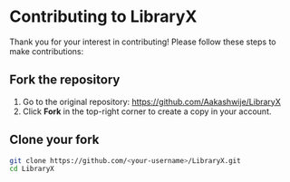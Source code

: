 # Contributing to LibraryX

Thank you for your interest in contributing! Please follow these steps to make contributions:

## Fork the repository
1. Go to the original repository: https://github.com/Aakashwije/LibraryX
2. Click **Fork** in the top-right corner to create a copy in your account.

## Clone your fork
```bash
git clone https://github.com/<your-username>/LibraryX.git
cd LibraryX
